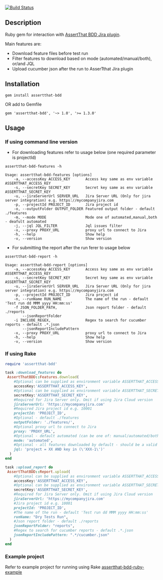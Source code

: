 [![Build Status](https://travis-ci.org/assertthat/assertthat-bdd-gem.svg?branch=master)](https://travis-ci.org/assertthat/assertthat-bdd-gem)

## Description

Ruby gem for interaction with [AssertThat BDD Jira plugin](https://marketplace.atlassian.com/apps/1219033/assertthat-bdd-test-management-in-jira?hosting=cloud&tab=overview).

Main features are:

- Download feature files before test run
- Filter features to download based on mode (automated/manual/both), or/and JQL
- Upload cucumber json after the run to AsserTthat Jira plugin

## Installation

```
gem install assertthat-bdd
```

OR add to Gemfile

```
gem 'assertthat-bdd', '~> 1.0', '>= 1.3.0'
```

## Usage

### If using command line version

- For downloading features refer to usage below (one required parameter is projectId) 

```
assertthat-bdd-features -h

Usage: assertthat-bdd-features [options]
    -a, --accessKey ACCESS_KEY       Access key same as env variable ASSERTTHAT_ACCESS_KEY
    -s, --secretKey SECRET_KEY       Secret key same as env variable ASSERTTHAT_SECRET_KEY
    -u, --jiraServerUrl SERVER_URL   Jira Server URL (Only for jira server integration) e.g. https://mycompanyjira.com
    -p, --projectId PROJECT_ID       Jira project id
    -o, --outputFolder OUTPUT_FOLDER Featured output folder - default ./features
    -m, --mode MODE                  Mode one of automated,manual,both - deafult automated
    -j, --jql JQL_FILTER             Jql issues filter
    -x, --proxy PROXY_URL            proxy url to connect to Jira
    -h, --help                       Show help
    -v, --version                    Show version
```

- For submitting the report after the run ferer to usage below

```
assertthat-bdd-report -h

Usage: assertthat-bdd-report [options]
    -a, --accessKey ACCESS_KEY       Access key same as env variable ASSERTTHAT_ACCESS_KEY
    -s, --secretKey SECRET_KEY       Secret key same as env variable ASSERTTHAT_SECRET_KEY
    -u, --jiraServerUrl SERVER_URL   Jira Server URL (Only for jira server integration) e.g. https://mycompanyjira.com
    -p, --projectId PROJECT_ID       Jira project id
    -n, --runName RUN_NAME           The name of the run - default 'Test run dd MMM yyyy HH:mm:ss'
    -f JSON_FOLDER_PATH,             Json report folder - default ./reports
        --jsonReportFolder
    -i INCLUDE_REGEX,                Regex to search for cucumber reports - default .*.json
        --jsonReportIncludePattern
    -x, --proxy PROXY_URL            proxy url to connect to Jira
    -h, --help                       Show help
    -v, --version                    Show version
```

### If using Rake

```ruby
require 'assertthat-bdd'

task :download_features do
 AssertThatBDD::Features.download(
    #Optional can be supplied as environment variable ASSERTTHAT_ACCESS_KEY
    accessKey:'ASSERTTHAT_ACCESS_KEY',
    #Optional can be supplied as environment variable ASSERTTHAT_SECRET_KEY
    secretKey:'ASSERTTHAT_SECRET_KEY', 
    #Required for Jira Server only. Omit if using Jira Cloud version
    jiraServerUrl: 'https://mycompanyjira.com'
    #Required Jira project id e.g. 10001
    projectId: 'PROJECT_ID',
    #Optional - default ./features
    outputFolder: './features/',
    #Optional proxy url to connect to Jira
    proxy: 'PROXY_URL',
    #Optional - default automated (can be one of: manual/automated/both)
    mode: 'automated',
    #Optional - all features downloaded by default - should be a valid JQL
    jql: 'project = XX AND key in (\'XXX-1\')'
  ) 
end

task :upload_report do
 AssertThatBDD::Report.upload(
    #Optional can be supplied as environment variable ASSERTTHAT_ACCESS_KEY
    accessKey:'ASSERTTHAT_ACCESS_KEY',
    #Optional can be supplied as environment variable ASSERTTHAT_SECRET_KEY
    secretKey:'ASSERTTHAT_SECRET_KEY',
    #Required for Jira Server only. Omit if using Jira Cloud version
    jiraServerUrl: 'https://mycompanyjira.com'
    #Jira project id e.g. 10001
    projectId: 'PROJECT_ID',
    #The name of the run - default 'Test run dd MMM yyyy HH:mm:ss'
    runName: "Dry Tests Run",
    #Json report folder - default ./reports
    jsonReportFolder: "reports",
    #Regex to search for cucumber reports - default .*.json
    jsonReportIncludePattern: ".*/cucumber.json"
  ) 
end
```

### Example project 

Refer to example project for running using Rake [assertthat-bdd-ruby-example](https://github.com/assertthat/assertthat-bdd-ruby-example)
